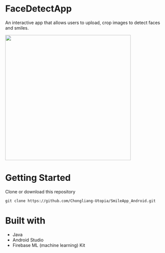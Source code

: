 # FaceDetectApp
An interactive app that allows users to upload, crop images to detect faces and smiles.

<img src="https://github.com/Chongliang-Utopia/SmileApp_Android/blob/master/images/screenshot.png" width="400">

# Getting Started
Clone or download this repository
```
git clone https://github.com/Chongliang-Utopia/SmileApp_Android.git
```
# Built with
- Java
- Android Studio 
- Firebase ML (machine learning) Kit 
